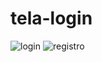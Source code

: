 # tela-login
![login](https://github.com/danielfeitosa4/tela-login/assets/49321593/75e822b8-3762-4b74-b717-94189430b249)
![registro](https://github.com/danielfeitosa4/tela-login/assets/49321593/4355dfdb-d374-4ad3-a975-df20c3b87c36)

